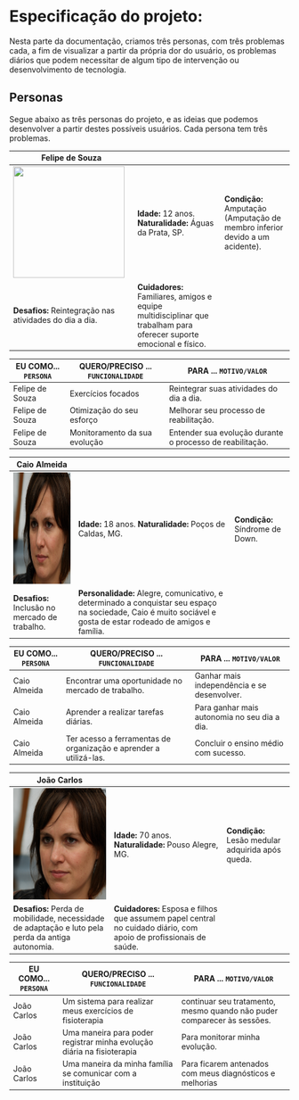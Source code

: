 # Especificação do projeto:

Nesta parte da documentação, criamos três personas, com três problemas cada, a fim de visualizar a partir da própria dor do usuário, os problemas diários que podem necessitar de algum tipo de intervenção ou desenvolvimento de tecnologia.

## Personas
Segue abaixo as três personas do projeto, e as ideias que podemos desenvolver a partir destes possíveis usuários. Cada persona tem três problemas.


|**Felipe de Souza**|           |                             | 
|-------------------|-----------|-----------------------------|
<img src="https://github.com/ICEI-PUC-Minas-PPC-CC/Template-MentoringII/blob/main/docs/img/felipedesouza.png" width="200" height="200"/>|**Idade:** 12 anos. **Naturalidade:** Águas da Prata, SP. | **Condição:** Amputação (Amputação de membro inferior devido a um acidente).       |**Objetivos:** Recuperar a autoestima e parte da mobilidade, a fim de se adaptar a sua nova realidade
|**Desafios:** Reintegração nas atividades do dia a dia.  |**Cuidadores:** Familiares, amigos e equipe multidisciplinar que trabalham para oferecer suporte emocional e físico.  |


|EU COMO... `PERSONA`| QUERO/PRECISO ... `FUNCIONALIDADE` |PARA ... `MOTIVO/VALOR`                 |
|--------------------|------------------------------------|----------------------------------------|
|Felipe de Souza | Exercícios focados | Reintegrar suas atividades do dia a dia. |
|Felipe de Souza | Otimização do seu esforço | Melhorar seu processo de reabilitação. |
|Felipe de Souza | Monitoramento da sua evolução | Entender sua evolução durante o processo de reabilitação. |


|**Caio Almeida**|           |                             | 
|-------------------|-----------|-----------------------------|
<img src="https://github.com/ICEI-PUC-Minas-PPC-CC/Template-MentoringII/blob/main/docs/img/camilafiaes.png" width="200" height="200"/>|**Idade:** 18 anos. **Naturalidade:** Poços de Caldas, MG. | **Condição:** Síndrome de Down.  |**Objetivos:** Completar o ensino médio e conseguir um emprego que valorize suas habilidades.
|**Desafios:** Inclusão no mercado de trabalho.  |**Personalidade:** Alegre, comunicativo, e determinado a conquistar seu espaço na sociedade, Caio é muito sociável e gosta de estar rodeado de amigos e família. |


|EU COMO... `PERSONA`| QUERO/PRECISO ... `FUNCIONALIDADE` |PARA ... `MOTIVO/VALOR`                 |
|--------------------|------------------------------------|----------------------------------------|
|Caio Almeida | Encontrar uma oportunidade no mercado de trabalho. | Ganhar mais independência e se desenvolver. |
|Caio Almeida | Aprender a realizar tarefas diárias. | Para ganhar mais autonomia no seu dia a dia. |
|Caio Almeida | Ter acesso a ferramentas de organização e aprender a utilizá-las. | Concluir o ensino médio com sucesso. |


|**João Carlos**|           |                             | 
|-------------------|-----------|-----------------------------|
<img src="https://github.com/ICEI-PUC-Minas-PPC-CC/Template-MentoringII/blob/main/docs/img/camilafiaes.png" width="200" height="200"/>|**Idade:** 70 anos. **Naturalidade:** Pouso Alegre, MG. | **Condição:** Lesão medular adquirida após queda.  |**Objetivos:** Recuperar a maior independência possível e adaptar-se à nova realidade de vida com a lesão.
|**Desafios:** Perda de mobilidade, necessidade de adaptação e luto pela perda da antiga autonomia.  |**Cuidadores:** Esposa e filhos que assumem papel central no cuidado diário, com apoio de profissionais de saúde. |


|EU COMO... `PERSONA`| QUERO/PRECISO ... `FUNCIONALIDADE` |PARA ... `MOTIVO/VALOR`                 |
|--------------------|------------------------------------|----------------------------------------|
|João Carlos | Um sistema para realizar meus exercícios de fisioterapia | continuar seu tratamento, mesmo quando não puder comparecer às sessões. |
|João Carlos | Uma maneira para poder registrar minha evolução diária na fisioterapia  | Para monitorar minha evolução. |
|João Carlos | Uma maneira da minha família se comunicar com a instituição | Para ficarem antenados com meus diagnósticos e melhorias |

